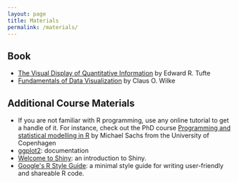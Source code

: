 ```yaml
---
layout: page
title: Materials
permalink: /materials/
---
```


<!-- {% include image.html url="/_images/cover2.jpg" width=175 align="right" %} -->

## Book

* [The Visual Display of Quantitative Information](https://www.edwardtufte.com/tufte/books_vdqi) by Edward R. Tufte
* [Fundamentals of Data Visualization](https://clauswilke.com/dataviz) by Claus O. Wilke

## Additional Course Materials

* If you are not familiar with R programming, use any online tutorial to get a handle of it. For instance, check out the PhD course [Programming and statistical modelling in R](https://sachsmc.github.io/r-programming/) by Michael Sachs from the University of Copenhagen
* [ggplot2](https://ggplot2.tidyverse.org/): documentation
* [Welcome to Shiny](https://shiny.posit.co/r/getstarted/shiny-basics/lesson1/index.html): an introduction to Shiny.
* [Google's R Style Guide](https://google.github.io/styleguide/Rguide.html): a minimal style guide for writing user-friendly and shareable R code.
